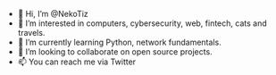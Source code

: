 - 👋 Hi, I’m @NekoTiz
- 👀 I’m interested in computers, cybersecurity, web, fintech, cats and travels.
- 🌱 I’m currently learning Python, network fundamentals.
- 💞️ I’m looking to collaborate on open source projects.
- 📫 You can reach me via Twitter

<!---
Bozix/Bozix is a ✨ special ✨ repository because its `README.md` (this file) appears on your GitHub profile.
You can click the Preview link to take a look at your changes.
--->
